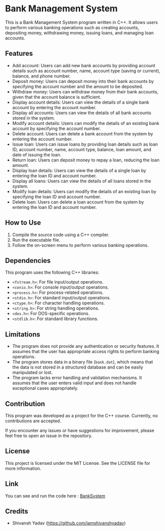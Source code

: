 # Bank Management System

This is a Bank Management System program written in C++. It allows users to perform various banking operations such as creating accounts, depositing money, withdrawing money, issuing loans, and managing loan accounts.

## Features

- Add account: Users can add new bank accounts by providing account details such as account number, name, account type (saving or current), balance, and phone number.
- Deposit money: Users can deposit money into their bank accounts by specifying the account number and the amount to be deposited.
- Withdraw money: Users can withdraw money from their bank accounts, given that the account balance is sufficient.
- Display account details: Users can view the details of a single bank account by entering the account number.
- Display all accounts: Users can view the details of all bank accounts stored in the system.
- Modify account details: Users can modify the details of an existing bank account by specifying the account number.
- Delete account: Users can delete a bank account from the system by entering the account number.
- Issue loan: Users can issue loans by providing loan details such as loan ID, account number, name, account type, balance, loan amount, and date of issuing the loan.
- Return loan: Users can deposit money to repay a loan, reducing the loan amount.
- Display loan details: Users can view the details of a single loan by entering the loan ID and account number.
- Display all loans: Users can view the details of all loans stored in the system.
- Modify loan details: Users can modify the details of an existing loan by specifying the loan ID and account number.
- Delete loan: Users can delete a loan account from the system by entering the loan ID and account number.

## How to Use

1. Compile the source code using a C++ compiler.
2. Run the executable file.
3. Follow the on-screen menu to perform various banking operations.

## Dependencies

This program uses the following C++ libraries:

- `<fstream.h>`: For file input/output operations.
- `<conio.h>`: For console input/output operations.
- `<process.h>`: For process-related operations.
- `<stdio.h>`: For standard input/output operations.
- `<ctype.h>`: For character handling operations.
- `<string.h>`: For string handling operations.
- `<dos.h>`: For DOS-specific operations.
- `<stdlib.h>`: For standard library functions.

## Limitations

- The program does not provide any authentication or security features. It assumes that the user has appropriate access rights to perform banking operations.
- The program stores data in a binary file (`bank.dat`), which means that the data is not stored in a structured database and can be easily manipulated or lost.
- The program lacks error handling and validation mechanisms. It assumes that the user enters valid input and does not handle exceptional cases appropriately.

## Contribution

This program was developed as a project for the C++ course. Currently, no contributions are accepted.

If you encounter any issues or have suggestions for improvement, please feel free to open an issue in the repository.
## License
This project is licensed under the MIT License. See the LICENSE file for more information.

## Link
You can see and run the code here : [BankSystem](https://onlinegdb.com/_HcCXN2vU)

## Credits
- Shivansh Yadav (https://github.com/iamshivanshyadav)
